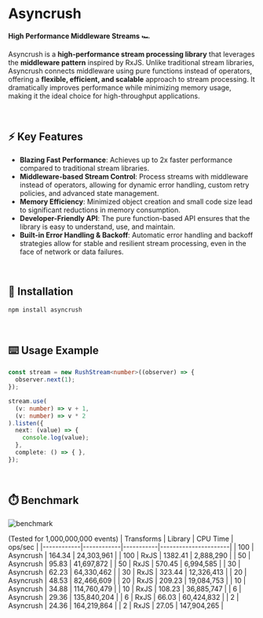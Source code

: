 # Asyncrush

**High Performance Middleware Streams** 🏎️

Asyncrush is a **high-performance stream processing library** that leverages the **middleware pattern** inspired by RxJS. Unlike traditional stream libraries, Asyncrush connects middleware using pure functions instead of operators, offering a **flexible, efficient, and scalable** approach to stream processing. It dramatically improves performance while minimizing memory usage, making it the ideal choice for high-throughput applications.

<br>

## ⚡ Key Features
- **Blazing Fast Performance**: Achieves up to 2x faster performance compared to traditional stream libraries.
- **Middleware-based Stream Control**: Process streams with middleware instead of operators, allowing for dynamic error handling, custom retry policies, and advanced state management.
- **Memory Efficiency**: Minimized object creation and small code size lead to significant reductions in memory consumption.
- **Developer-Friendly API**: The pure function-based API ensures that the library is easy to understand, use, and maintain.
- **Built-in Error Handling & Backoff**: Automatic error handling and backoff strategies allow for stable and resilient stream processing, even in the face of network or data failures.

<br>

## 💾 Installation
```bash
npm install asyncrush
```

<br>

## ⌨️ Usage Example
```typescript
const stream = new RushStream<number>((observer) => {
  observer.next(1);
});

stream.use(
  (v: number) => v + 1,
  (v: number) => v * 2
).listen({
  next: (value) => {
    console.log(value);
  },
  complete: () => { },
});
```

<br>


## ⏱️ Benchmark

![benchmark](https://github.com/user-attachments/assets/e23d597d-f0d3-4946-9263-a37148fe5fb6)

(Tested for 1,000,000,000 events)
| Transforms | Library    | CPU Time  | ops/sec              |
|------------|------------|-----------|----------------------|
| 100        | Asyncrush  | 164.34    | 24,303,961           |
| 100        | RxJS       | 1382.41   | 2,888,290            |
| 50         | Asyncrush  | 95.83     | 41,697,872           |
| 50         | RxJS       | 570.45    | 6,994,585            |
| 30         | Asyncrush  | 62.23     | 64,330,462           |
| 30         | RxJS       | 323.44    | 12,326,413           |
| 20         | Asyncrush  | 48.53     | 82,466,609           |
| 20         | RxJS       | 209.23    | 19,084,753           |
| 10         | Asyncrush  | 34.88     | 114,760,479          |
| 10         | RxJS       | 108.23    | 36,885,747           |
| 6          | Asyncrush  | 29.36     | 135,840,204          |
| 6          | RxJS       | 66.03     | 60,424,832           |
| 2          | Asyncrush  | 24.36     | 164,219,864          |
| 2          | RxJS       | 27.05     | 147,904,265          |

